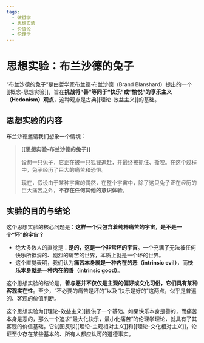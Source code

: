 ```yaml
---
tags:
  - 做哲学
  - 思想实验
  - 价值论
  - 伦理学
---
```


# 思想实验：布兰沙德的兔子

“布兰沙德的兔子”是由哲学家布兰德·布兰沙德（Brand Blanshard）提出的一个[[概念-思想实验]]，旨在**挑战将“善”等同于“快乐”或“愉悦”的享乐主义（Hedonism）观点**，这种观点是古典[[理论-效益主义]]的基础。

## 思想实验的内容

布兰沙德邀请我们想象一个情境：

> **[[思想实验-布兰沙德的兔子]]**
>
> 设想一只兔子，它正在被一只狐狸追赶，并最终被抓住、撕咬。在这个过程中，兔子经历了巨大的痛苦和恐惧。
>
> 现在，假设由于某种宇宙的偶然，在整个宇宙中，除了这只兔子正在经历的巨大痛苦之外，**不存在任何其他的意识体验**。

## 实验的目的与结论

这个思想实验的核心问题是：**这样一个只包含着纯粹痛苦的宇宙，是不是一个“坏”的宇宙？**

*   绝大多数人的直觉是：**是的，这是一个非常坏的宇宙**。一个充满了无法被任何快乐所抵消的、剧烈的痛苦的世界，本质上就是一个坏的世界。
*   这个直觉表明，我们认为**痛苦本身就是一种内在的恶（intrinsic evil）**，而**快乐本身就是一种内在的善（intrinsic good）**。

这个思想实验的结论是，**善与恶并不仅仅是主观的偏好或文化习俗，它们具有某种客观实在性**。至少，“不必要的痛苦是坏的”以及“快乐是好的”这两点，似乎是普遍的、客观的价值判断。

这个思想实验为[[理论-效益主义]]提供了一个基础。如果快乐本身是善的，而痛苦本身是恶的，那么一个追求“最大化快乐，最小化痛苦”的伦理学理论，就具有了其客观的价值基础。它试图反驳[[理论-主观相对主义]]和[[理论-文化相对主义]]，论证至少存在某些基本的、所有人都应认可的道德事实。
